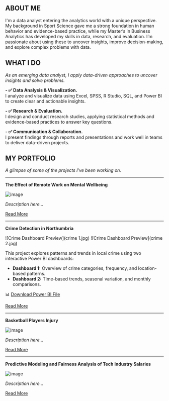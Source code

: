 <!--Section 1: Introduce your self-->
## ABOUT ME
I'm a data analyst entering the analytics world with a unique perspective.
My background in Sport Science gave me a strong foundation in human behavior and evidence-based practice, while my Master’s in Business Analytics has developed my skills in data, research, and evaluation.
I’m passionate about using these to uncover insights, improve decision-making, and explore complex problems with data.


<!--Mention your top/relevant skills here - core and soft skills-->
## WHAT I DO
*As an emerging data analyst, I apply data-driven approaches to uncover insights and solve problems.*

**- ✅ Data Analysis & Visualization.**  
I analyze and visualize data using Excel, SPSS, R Studio, SQL, and Power BI to create clear and actionable insights.

**- ✅ Research & Evaluation.**  
I design and conduct research studies, applying statistical methods and evidence-based practices to answer key questions.

**- ✅ Communication & Collaboration.**  
I present findings through reports and presentations and work well in teams to deliver data-driven projects.


## MY PORTFOLIO

*A glimpse of some of the projects I've been working on.*

---

**The Effect of Remote Work on Mental Wellbeing**

![image](path-to-your-image1.jpg)

*Description here...*

[Read More](#)

---

**Crime Detection in Northumbria**

![Crime Dashboard Preview](crime 1.jpg)
![Crime Dashboard Preview](crime 2.jpg)

This project explores patterns and trends in local crime using two interactive Power BI dashboards:
- **Dashboard 1:** Overview of crime categories, frequency, and location-based patterns.
- **Dashboard 2:** Time-based trends, seasonal variation, and monthly comparisons.

📊 [Download Power BI File](Crime%20dashboard%201%20and%202.pbip)

[Read More](#)

---

**Basketball Players Injury**

![image](path-to-your-image3.jpg)

*Description here...*

[Read More](#)

---

**Predictive Modeling and Fairness Analysis of Tech Industry Salaries**

![image](path-to-your-image4.jpg)

*Description here...*

[Read More](#)


